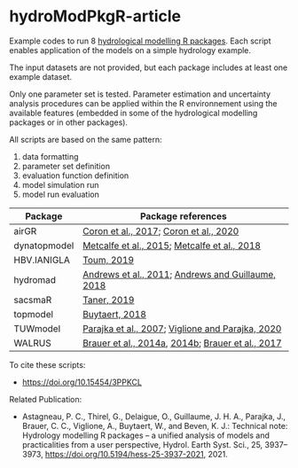 # hydroModPkgR-article

Example codes to run 8 [hydrological modelling R packages](https://CRAN.R-project.org/view=Hydrology).
Each script enables application of the models on a simple hydrology example.

The input datasets are not provided, but each package includes at least one example dataset.

Only one parameter set is tested. Parameter estimation and uncertainty analysis procedures can be applied within the R environnement using the available features (embedded in some of the hydrological modelling packages or in other packages).

All scripts are based on the same pattern:

1. data formatting
2. parameter set definition
3. evaluation function definition
4. model simulation run
5. model run evaluation


Package      | Package references |
|---         |---         |
airGR        | [Coron et al., 2017](https://doi.org/10.1016/j.envsoft.2017.05.002); [Coron et al., 2020](https://doi.org/10.15454/EX11NA) |
dynatopmodel | [Metcalfe et al., 2015](https://doi.org/10.1016/j.envsoft.2015.06.010); [Metcalfe et al., 2018](https://cran.r-project.org/package=dynatopmodel)|
HBV.IANIGLA  | [Toum, 2019](https://CRAN.R-project.org/package=HBV.IANIGLA)
hydromad     | [Andrews et al., 2011](https://doi.org/10.1016/j.envsoft.2011.04.006); [Andrews and Guillaume, 2018](http://hydromad.catchment.org/)|
sacsmaR      | [Taner, 2019](https://github.com/tanerumit/sacsmaR)|
topmodel     | [Buytaert, 2018](https://CRAN.R-project.org/package=topmodel)|
TUWmodel     | [Parajka et al., 2007](https://doi.org/10.1002/hyp.6253); [Viglione and Parajka, 2020](https://CRAN.R-project.org/package=TUWmodel) |
WALRUS       | [Brauer et al., 2014a](https://doi.org/10.5194/gmd-7-2313-2014), [2014b](https://doi.org/10.5194/hess-18-4007-2014); [Brauer et al., 2017](https://github.com/ClaudiaBrauer/WALRUS) |

To cite these scripts:

- https://doi.org/10.15454/3PPKCL 

Related Publication:

- Astagneau, P. C., Thirel, G., Delaigue, O., Guillaume, J. H. A., Parajka, J., Brauer, C. C., Viglione, A., Buytaert, W., and Beven, K. J.: Technical note: Hydrology modelling R packages – a unified analysis of models and practicalities from a user perspective, Hydrol. Earth Syst. Sci., 25, 3937–3973, https://doi.org/10.5194/hess-25-3937-2021, 2021. 

